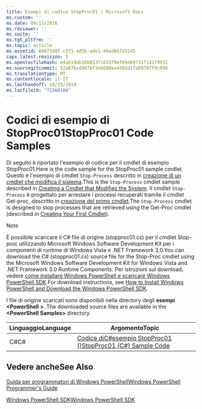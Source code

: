 ```yaml
---
title: Esempi di codice StopProc01 | Microsoft Docs
ms.custom: ''
ms.date: 09/13/2016
ms.reviewer: ''
ms.suite: ''
ms.tgt_pltfrm: ''
ms.topic: article
ms.assetid: 60873d0f-c5f1-4d5b-ade1-49ad0df43245
caps.latest.revision: 5
ms.openlocfilehash: e4ab19db16b8137c833f9ef89e69f31f141f9932
ms.sourcegitcommit: 52a67bcd9d7bf3e8600ea4302d1fa8970ff9c998
ms.translationtype: MT
ms.contentlocale: it-IT
ms.lasthandoff: 10/15/2019
ms.locfileid: "72360100"
---
```

# <a name="stopproc01-code-samples"></a><span data-ttu-id="39777-102">Codici di esempio di StopProc01</span><span class="sxs-lookup"><span data-stu-id="39777-102">StopProc01 Code Samples</span></span>

<span data-ttu-id="39777-103">Di seguito è riportato l'esempio di codice per il cmdlet di esempio StopProc01.</span><span class="sxs-lookup"><span data-stu-id="39777-103">Here is the code sample for the StopProc01 sample cmdlet.</span></span> <span data-ttu-id="39777-104">Questo è l'esempio di cmdlet `Stop-Process` descritto in [creazione di un cmdlet che modifica il sistema](../cmdlet/creating-a-cmdlet-that-modifies-the-system.md).</span><span class="sxs-lookup"><span data-stu-id="39777-104">This is the `Stop-Process` cmdlet sample described in [Creating a Cmdlet that Modifies the System](../cmdlet/creating-a-cmdlet-that-modifies-the-system.md).</span></span> <span data-ttu-id="39777-105">Il cmdlet `Stop-Process` è progettato per arrestare i processi recuperati tramite il cmdlet Get-proc, descritto in [creazione del primo cmdlet](../cmdlet/creating-a-cmdlet-without-parameters.md).</span><span class="sxs-lookup"><span data-stu-id="39777-105">The `Stop-Process` cmdlet is designed to stop processes that are retrieved using the Get-Proc cmdlet (described in [Creating Your First Cmdlet](../cmdlet/creating-a-cmdlet-without-parameters.md)).</span></span>

> [!NOTE]
> <span data-ttu-id="39777-106">È possibile scaricare il C# file di origine (stopproc01.cs) per il cmdlet Stop-proc utilizzando Microsoft Windows Software Development Kit per i componenti di runtime di Windows Vista e .NET Framework 3,0.</span><span class="sxs-lookup"><span data-stu-id="39777-106">You can download the C# (stopproc01.cs) source file for the Stop-Proc cmdlet using the Microsoft Windows Software Development Kit for Windows Vista and .NET Framework 3.0 Runtime Components.</span></span> <span data-ttu-id="39777-107">Per istruzioni sul download, vedere [come installare Windows PowerShell e scaricare Windows PowerShell SDK](/powershell/developer/installing-the-windows-powershell-sdk).</span><span class="sxs-lookup"><span data-stu-id="39777-107">For download instructions, see [How to Install Windows PowerShell and Download the Windows PowerShell SDK](/powershell/developer/installing-the-windows-powershell-sdk).</span></span>
>
> <span data-ttu-id="39777-108">I file di origine scaricati sono disponibili nella directory degli **esempi \<PowerShell >** .</span><span class="sxs-lookup"><span data-stu-id="39777-108">The downloaded source files are available in the **\<PowerShell Samples>** directory.</span></span>

|<span data-ttu-id="39777-109">Linguaggio</span><span class="sxs-lookup"><span data-stu-id="39777-109">Language</span></span>|<span data-ttu-id="39777-110">Argomento</span><span class="sxs-lookup"><span data-stu-id="39777-110">Topic</span></span>|
|--------------|-----------|
|<span data-ttu-id="39777-111">C#</span><span class="sxs-lookup"><span data-stu-id="39777-111">C#</span></span>|[<span data-ttu-id="39777-112">Codice diC#esempio StopProc01 ()</span><span class="sxs-lookup"><span data-stu-id="39777-112">StopProc01 (C#) Sample Code</span></span>](./stopproc01-csharp-sample-code.md)|

## <a name="see-also"></a><span data-ttu-id="39777-113">Vedere anche</span><span class="sxs-lookup"><span data-stu-id="39777-113">See Also</span></span>

[<span data-ttu-id="39777-114">Guida per programmatori di Windows PowerShell</span><span class="sxs-lookup"><span data-stu-id="39777-114">Windows PowerShell Programmer's Guide</span></span>](./windows-powershell-programmer-s-guide.md)

[<span data-ttu-id="39777-115">Windows PowerShell SDK</span><span class="sxs-lookup"><span data-stu-id="39777-115">Windows PowerShell SDK</span></span>](../windows-powershell-reference.md)